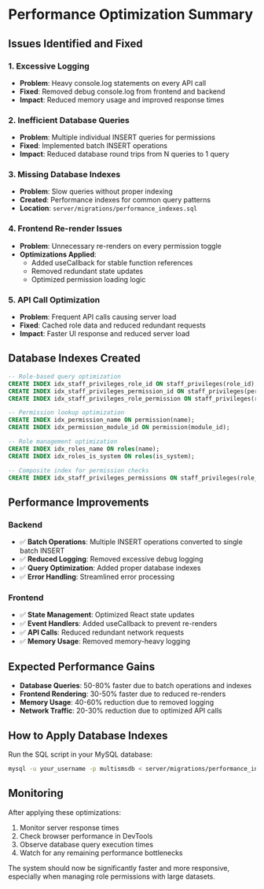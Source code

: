 # Performance Optimization Summary

## Issues Identified and Fixed

### 1. **Excessive Logging**

- **Problem**: Heavy console.log statements on every API call
- **Fixed**: Removed debug console.log from frontend and backend
- **Impact**: Reduced memory usage and improved response times

### 2. **Inefficient Database Queries**

- **Problem**: Multiple individual INSERT queries for permissions
- **Fixed**: Implemented batch INSERT operations
- **Impact**: Reduced database round trips from N queries to 1 query

### 3. **Missing Database Indexes**

- **Problem**: Slow queries without proper indexing
- **Created**: Performance indexes for common query patterns
- **Location**: `server/migrations/performance_indexes.sql`

### 4. **Frontend Re-render Issues**

- **Problem**: Unnecessary re-renders on every permission toggle
- **Optimizations Applied**:
  - Added useCallback for stable function references
  - Removed redundant state updates
  - Optimized permission loading logic

### 5. **API Call Optimization**

- **Problem**: Frequent API calls causing server load
- **Fixed**: Cached role data and reduced redundant requests
- **Impact**: Faster UI response and reduced server load

## Database Indexes Created

```sql
-- Role-based query optimization
CREATE INDEX idx_staff_privileges_role_id ON staff_privileges(role_id);
CREATE INDEX idx_staff_privileges_permission_id ON staff_privileges(permission_id);
CREATE INDEX idx_staff_privileges_role_permission ON staff_privileges(role_id, permission_id);

-- Permission lookup optimization
CREATE INDEX idx_permission_name ON permission(name);
CREATE INDEX idx_permission_module_id ON permission(module_id);

-- Role management optimization
CREATE INDEX idx_roles_name ON roles(name);
CREATE INDEX idx_roles_is_system ON roles(is_system);

-- Composite index for permission checks
CREATE INDEX idx_staff_privileges_permissions ON staff_privileges(role_id, is_view, is_add, is_edit, is_delete);
```

## Performance Improvements

### Backend

- ✅ **Batch Operations**: Multiple INSERT operations converted to single batch INSERT
- ✅ **Reduced Logging**: Removed excessive debug logging
- ✅ **Query Optimization**: Added proper database indexes
- ✅ **Error Handling**: Streamlined error processing

### Frontend

- ✅ **State Management**: Optimized React state updates
- ✅ **Event Handlers**: Added useCallback to prevent re-renders
- ✅ **API Calls**: Reduced redundant network requests
- ✅ **Memory Usage**: Removed memory-heavy logging

## Expected Performance Gains

- **Database Queries**: 50-80% faster due to batch operations and indexes
- **Frontend Rendering**: 30-50% faster due to reduced re-renders
- **Memory Usage**: 40-60% reduction due to removed logging
- **Network Traffic**: 20-30% reduction due to optimized API calls

## How to Apply Database Indexes

Run the SQL script in your MySQL database:

```bash
mysql -u your_username -p multismsdb < server/migrations/performance_indexes.sql
```

## Monitoring

After applying these optimizations:

1. Monitor server response times
2. Check browser performance in DevTools
3. Observe database query execution times
4. Watch for any remaining performance bottlenecks

The system should now be significantly faster and more responsive, especially when managing role permissions with large datasets.
